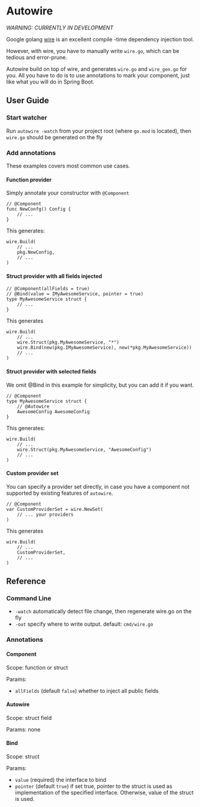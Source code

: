# Autowire

*WARNING: CURRENTLY IN DEVELOPMENT*

Google golang [wire](https://github.com/google/wire) is an excellent compile
-time dependency injection tool.

However, with wire, you have to manually write `wire.go`, which can be
 tedious and error-prune.
 
Autowire build on top of wire, and generates `wire.go` and `wire_gen.go` for
you. All you have to do is to use annotations to mark your component, just
like what you will do in Spring Boot.

## User Guide

### Start watcher

Run `autowire -watch` from your project root (where `go.mod` is located), then `wire.go` should be generated on the fly

### Add annotations

These examples covers most common use cases.

#### Function provider
Simply annotate your constructor with `@Component`

```golang
// @Component
func NewConfg() Config {
    // ...
}
```
This generates:
```golang
wire.Build(
    // ...
    pkg.NewConfig,
    // ...
)
```

#### Struct provider with all fields injected

```golang
// @Component(allFields = true)
// @Bind(value = IMyAwesomeService, pointer = true)
type MyAwesomeService struct {
    // ...
}
```

This generates
```golang
wire.Build(
    // ...
    wire.Struct(pkg.MyAwesomeService, "*")
    wire.Bind(new(pkg.IMyAwesomeService), new(*pkg.MyAwesomeService))
    // ...
)
```

#### Struct provider with selected fields
We omit @Bind in this example for simplicity, but you can add it if you want.
```golang
// @Component
type MyAwesomeService struct {
    // @Autowire
    AwesomeConfig AwesomeConfig
}
```

This generates:
```golang
wire.Build(
    // ...
    wire.Struct(pkg.MyAwesomeService, "AwesomeConfig")
    // ...
)
```

#### Custom provider set

You can specify a provider set directly, in case you have a component not supported by existing features of `autowire`.

```golang
// @Component
var CustomProviderSet = wire.NewSet(
    // ... your providers
)
```
This generates
```golang
wire.Build(
    // ...
    CustomProviderSet,
    // ...
)
```

## Reference

### Command Line

- `-watch` automatically detect file change, then regenerate wire.go on the fly
- `-out` specify where to write output. default: `cmd/wire.go`

### Annotations

#### Component

Scope: function or struct

Params:
- `allFields` (default `false`) whether to inject all public fields

#### Autowire

Scope: struct field

Params: none

#### Bind

Scope: struct

Params:
- `value` (required) the interface to bind
- `pointer` (default `true`) if set true, pointer to the struct is used as implementation of the specified interface. Otherwise, value of the struct is used.
